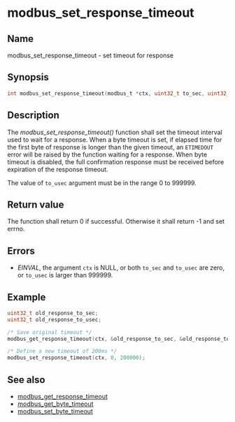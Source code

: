 # modbus_set_response_timeout

## Name

modbus_set_response_timeout - set timeout for response

## Synopsis

```c
int modbus_set_response_timeout(modbus_t *ctx, uint32_t to_sec, uint32_t to_usec);
```

## Description

The *modbus_set_response_timeout()* function shall set the timeout interval used
to wait for a response. When a byte timeout is set, if elapsed time for the
first byte of response is longer than the given timeout, an `ETIMEDOUT` error
will be raised by the function waiting for a response. When byte timeout is
disabled, the full confirmation response must be received before expiration of
the response timeout.

The value of `to_usec` argument must be in the range 0 to 999999.

## Return value

The function shall return 0 if successful. Otherwise it shall return -1 and set
errno.

## Errors

- *EINVAL*, the argument `ctx` is NULL, or both `to_sec` and `to_usec` are zero,
  or `to_usec` is larger than 999999.

## Example

```c
uint32_t old_response_to_sec;
uint32_t old_response_to_usec;

/* Save original timeout */
modbus_get_response_timeout(ctx, &old_response_to_sec, &old_response_to_usec);

/* Define a new timeout of 200ms */
modbus_set_response_timeout(ctx, 0, 200000);
```

## See also

- [modbus_get_response_timeout](modbus_get_response_timeout.md)
- [modbus_get_byte_timeout](modbus_get_byte_timeout.md)
- [modbus_set_byte_timeout](modbus_set_byte_timeout.md)
